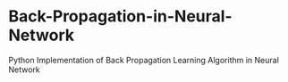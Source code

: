 # Back-Propagation-in-Neural-Network
Python Implementation of Back Propagation Learning Algorithm in Neural Network
